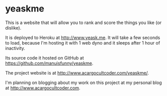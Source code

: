 # yeaskme
This is a website that will allow you to rank and score the things you like (or dislike).

It is deployed to Heroku at http://www.yeask.me.  It will take a few seconds to load, because I'm hosting it with 1 web dyno and it sleeps after 1 hour of inactivity.

Its source code it hosted on GitHub at https://github.com/manuisfunny/yeaskme.

The project website is at http://www.acargocultcoder.com/yeaskme/.

I'm planning on blogging about my work on this project at my personal blog at http://www.acargocultcoder.com.
